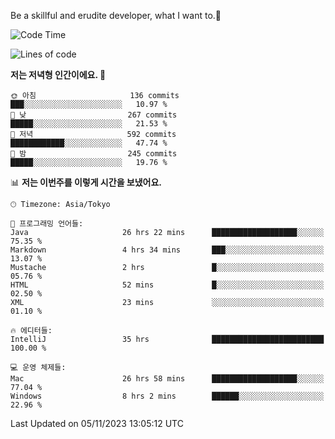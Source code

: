 Be a skillful and erudite developer, what I want to.👶

<!--START_SECTION:waka-->
![Code Time](http://img.shields.io/badge/Code%20Time-84%20hrs%2045%20mins-blue)

![Lines of code](https://img.shields.io/badge/%EC%A0%80%EB%8A%94%20%EC%97%AC%ED%83%9C%EA%B9%8C%EC%A7%80%20-726.2%20thousand%20%EC%A4%84%EC%9D%98%20%EC%BD%94%EB%93%9C%EB%A5%BC%20%EC%9E%91%EC%84%B1%ED%96%88%EC%96%B4%EC%9A%94.-blue)

**저는 저녁형 인간이에요. 🦉** 

```text
🌞 아침                     136 commits         ███░░░░░░░░░░░░░░░░░░░░░░   10.97 % 
🌆 낮　                     267 commits         █████░░░░░░░░░░░░░░░░░░░░   21.53 % 
🌃 저녁                     592 commits         ████████████░░░░░░░░░░░░░   47.74 % 
🌙 밤　                     245 commits         █████░░░░░░░░░░░░░░░░░░░░   19.76 % 
```


📊 **저는 이번주를 이렇게 시간을 보냈어요.** 

```text
🕑︎ Timezone: Asia/Tokyo

💬 프로그래밍 언어들: 
Java                     26 hrs 22 mins      ███████████████████░░░░░░   75.35 % 
Markdown                 4 hrs 34 mins       ███░░░░░░░░░░░░░░░░░░░░░░   13.07 % 
Mustache                 2 hrs               █░░░░░░░░░░░░░░░░░░░░░░░░   05.76 % 
HTML                     52 mins             █░░░░░░░░░░░░░░░░░░░░░░░░   02.50 % 
XML                      23 mins             ░░░░░░░░░░░░░░░░░░░░░░░░░   01.10 % 

🔥 에디터들: 
IntelliJ                 35 hrs              █████████████████████████   100.00 % 

💻 운영 체제들: 
Mac                      26 hrs 58 mins      ███████████████████░░░░░░   77.04 % 
Windows                  8 hrs 2 mins        ██████░░░░░░░░░░░░░░░░░░░   22.96 % 
```


 Last Updated on 05/11/2023 13:05:12 UTC
<!--END_SECTION:waka-->
